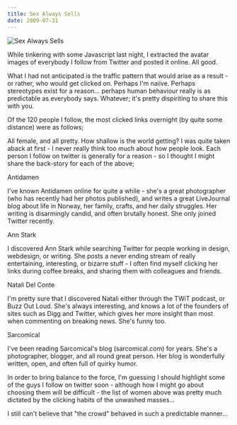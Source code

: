 ```yaml
---
title: Sex Always Sells
date: 2009-07-31
---
```


![Sex Always Sells](https://source.unsplash.com/gp8BLyaTaA0/1600x900)

While tinkering with some Javascript last night, I extracted the avatar images of everybody I follow from Twitter and posted it online. All good.

What I had not anticipated is the traffic pattern that would arise as a result - or rather, who would get clicked on. Perhaps I'm naiive. Perhaps stereotypes exist for a reason... perhaps human behaviour really is as predictable as everybody says. Whatever; it's pretty dispiriting to share this with you.

Of the 120 people I follow, the most clicked links overnight (by quite some distance) were as follows;

All female, and all pretty. How shallow is the world getting? I was quite taken aback at first - I never really think too much about how people look. Each person I follow on twitter is generally for a reason - so I thought I might share the back-story for each of the above;

Antidamen

I've known Antidamen online for quite a while - she's a great photographer (who has recently had her photos published), and writes a great LiveJournal blog about life in Norway, her family, crafts, and her daily struggles. Her writing is disarmingly candid, and often brutally honest. She only joined Twitter recently.

Ann Stark

I discovered Ann Stark while searching Twitter for people working in design, webdesign, or writing. She posts a never ending stream of really entertaining, interesting, or bizarre stuff - I often find myself clicking her links during coffee breaks, and sharing them with colleagues and friends.

Natali Del Conte

I'm pretty sure that I discovered Natali either through the TWiT podcast, or Buzz Out Loud. She's always interesting, and knows a lot of the founders of sites such as Digg and Twitter, which gives her more insight than most when commenting on breaking news. She's funny too.

Sarcomical

I've been reading Sarcomical's blog (sarcomical.com) for years. She's a photographer, blogger, and all round great person. Her blog is wonderfully written, open, and often full of quirky humor.

In order to bring balance to the force, I'm guessing I should highlight some of the guys I follow on twitter soon - although how I might go about choosing them will be difficult - the list of women above was pretty much dictated by the clicking habits of the unwashed masses...

I still can't believe that "the crowd" behaved in such a predictable manner...